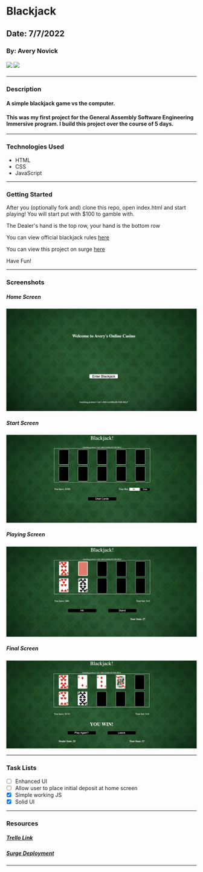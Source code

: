 # Blackjack

## Date: 7/7/2022

### By: Avery Novick

#### [<img src = "https://library.kissclipart.com/20190908/aee/kissclipart-github-icon-logo-icon-media-icon-b93d26ddc375e57b.png" height = "25px">](https://github.com/anovick1) [<img src = "https://cdn-icons-png.flaticon.com/512/174/174857.png" height = "25px">](https://www.linkedin.com/in/avery-novick-8651a7176/)

---

### **Description**

#### A simple blackjack game vs the computer.

#### This was my first project for the General Assembly Software Engineering Immersive program. I build this project over the course of 5 days.

---

### **Technologies Used**

- HTML
- CSS
- JavaScript

---

### **Getting Started**

After you (optionally fork and) clone this repo, open index.html and start playing! You will start put with $100 to gamble with.

The Dealer's hand is the top row, your hand is the bottom row

You can view official blackjack rules [here](https://bicyclecards.com/how-to-play/blackjack/)

You can view this project on surge [here](https://averynovickblackjack.surge.sh/)

Have Fun!

---

### **Screenshots**

##### Home Screen

![Image](images/start.png)

##### Start Screen

![Image](images/start2.png)

##### Playing Screen

![Image](images/playing.png)

##### Final Screen

![Image](images/winner.png)

---

### **Task Lists**

- [ ] Enhanced UI
- [ ] Allow user to place initial deposit at home screen
- [x] Simple working JS
- [x] Solid UI

---

### **Resources**

##### [Trello Link](https://trello.com/b/CD2kXIiL/project-1)

##### [Surge Deployment](https://averynovickblackjack.surge.sh/)

<!-- ##### Markdown Cheatsheet: [GitHub](https://guides.github.com/pdfs/markdown-cheatsheet-online.pdf) -->

---
